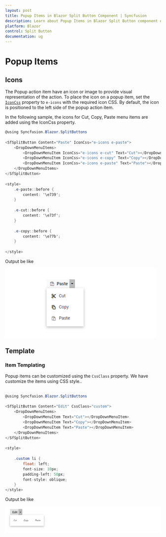 ```yaml
---
layout: post
title: Popup Items in Blazor Split Button Component | Syncfusion 
description: Learn about Popup Items in Blazor Split Button component of Syncfusion, and more details.
platform: Blazor
control: Split Button
documentation: ug
---
```


# Popup Items

## Icons

The Popup action item have an icon or image to provide visual representation of the action. To place the icon on a popup
item, set the [`IconCss`](https://help.syncfusion.com/cr/blazor/Syncfusion.Blazor.SplitButtons.SfSplitButton.html#Syncfusion_Blazor_SplitButtons_SfSplitButton_IconCss) property to `e-icons` with the required icon CSS. By default, the icon is positioned to the left side of the popup action item.

In the following sample, the icons for Cut, Copy, Paste menu items are added using the IconCss property.

```csharp
@using Syncfusion.Blazor.SplitButtons

<SfSplitButton Content="Paste" IconCss="e-icons e-paste">
    <DropDownMenuItems>
        <DropDownMenuItem IconCss="e-icons e-cut" Text="Cut"></DropDownMenuItem>
        <DropDownMenuItem IconCss="e-icons e-copy" Text="Copy"></DropDownMenuItem>
        <DropDownMenuItem IconCss="e-icons e-paste" Text="Paste"></DropDownMenuItem>
    </DropDownMenuItems>
</SfSplitButton>

<style>
    .e-paste::before {
        content: '\e739';
    }

    .e-cut::before {
        content: '\e73f';
    }

    .e-copy::before {
        content: '\e77b';
    }

</style>

```

Output be like

![Split Button Sample](./images/sb-icons.png)

## Template

### Item Templating

Popup items can be customized using the `CssClass` property. We have customize the items using CSS style..

```csharp

@using Syncfusion.Blazor.SplitButtons

<SfSplitButton Content="Edit" CssClass="custom">
    <DropDownMenuItems>
        <DropDownMenuItem Text="Cut"></DropDownMenuItem>
        <DropDownMenuItem Text="Copy"></DropDownMenuItem>
        <DropDownMenuItem Text="Paste"></DropDownMenuItem>
    </DropDownMenuItems>
</SfSplitButton>

<style>

    .custom li {
        float: left;
        font-size: 10px;
        padding-left: 50px;
        font-style: oblique;
    }
</style>

```

Output be like

![Split Button Sample](./images/sb-template.png)